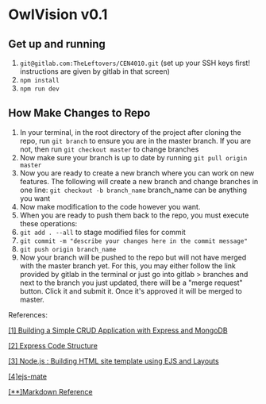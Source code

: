 # OwlVision v0.1

## Get up and running

1. `git@gitlab.com:TheLeftovers/CEN4010.git` (set up your SSH keys first! instructions are given by gitlab in that screen)
2. `npm install`
3. `npm run dev`

## How Make Changes to Repo

1. In your terminal, in the root directory of the project after cloning the repo, run `git branch` to ensure you are in the master branch. If you are not, then run `git checkout master` to change branches
2. Now make sure your branch is up to date by running `git pull origin master`
3. Now you are ready to create a new branch where you can work on new features. The following will create a new branch and change branches in one line: `git checkout -b branch_name` branch_name can be anything you want
4. Now make modification to the code however you want.
5. When you are ready to push them back to the repo, you must execute these operations:
 1. `git add . --all` to stage modified files for commit
 2. `git commit -m "describe your changes here in the commit message"`
 3. `git push origin branch_name`
6. Now your branch will be pushed to the repo but will not have merged with the master branch yet. For this, you may either follow the link provided by gitlab in the terminal or just go into gitlab > branches and next to the branch you just updated, there will be a "merge request" button. Click it and submit it. Once it's approved it will be merged to master.

References:

[[1] Building a Simple CRUD Application with Express and MongoDB](https://zellwk.com/blog/crud-express-mongodb/)

[[2] Express Code Structure](https://github.com/focusaurus/express_code_structure)

[[3] Node.js : Building HTML site template using EJS and Layouts](http://lresende.blogspot.com/2015/01/nodejs-building-html-site-template.html)

[[4]ejs-mate](https://www.npmjs.com/package/ejs-mate)

[[**]Markdown Reference](https://gitlab.com/help/user/markdown)
